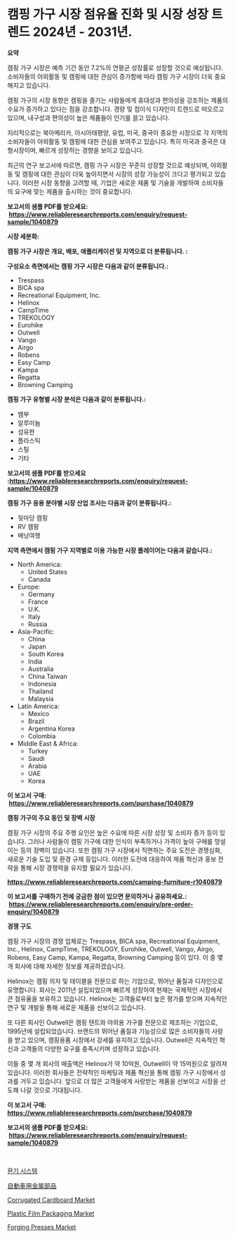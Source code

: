 <p><h1>캠핑 가구 시장 점유율 진화 및 시장 성장 트렌드 2024년 - 2031년.</h1></p><p><strong>요약</strong></p>
<p><p>캠핑 가구 시장은 예측 기간 동안 7.2%의 연평균 성장률로 성장할 것으로 예상됩니다. 소비자들의 야외활동 및 캠핑에 대한 관심이 증가함에 따라 캠핑 가구 시장이 더욱 중요해지고 있습니다.</p><p>캠핑 가구의 시장 동향은 캠핑을 즐기는 사람들에게 휴대성과 편의성을 강조하는 제품의 수요가 증가하고 있다는 점을 강조합니다. 경량 및 접이식 디자인이 트렌드로 떠오르고 있으며, 내구성과 편의성이 높은 제품들이 인기를 끌고 있습니다.</p><p>지리적으로는 북아메리카, 아시아태평양, 유럽, 미국, 중국이 중요한 시장으로 각 지역의 소비자들이 야외활동 및 캠핑에 대한 관심을 보여주고 있습니다. 특히 미국과 중국은 대형시장이며, 빠르게 성장하는 경향을 보이고 있습니다.</p><p>최근의 연구 보고서에 따르면, 캠핑 가구 시장은 꾸준히 성장할 것으로 예상되며, 야외활동 및 캠핑에 대한 관심이 더욱 높아지면서 시장의 성장 가능성이 크다고 평가되고 있습니다. 이러한 시장 동향을 고려할 때, 기업은 새로운 제품 및 기술을 개발하여 소비자들의 요구에 맞는 제품을 출시하는 것이 중요합니다.</p></p>
<p><strong>보고서의 샘플 PDF를 받으세요: &nbsp;<a href="https://www.reliableresearchreports.com/enquiry/request-sample/1040879">https://www.reliableresearchreports.com/enquiry/request-sample/1040879</a></strong></p>
<p><strong>시장 세분화:</strong></p>
<p><strong> 캠핑 가구 시장은 개요, 배포, 애플리케이션 및 지역으로 더 분류됩니다. :</strong></p>
<p><strong>구성요소 측면에서는 캠핑 가구 시장은 다음과 같이 분류됩니다.:</strong></p>
<p><ul><li>Trespass</li><li>BICA spa</li><li>Recreational Equipment, Inc.</li><li>Helinox</li><li>CampTime</li><li>TREKOLOGY</li><li>Eurohike</li><li>Outwell</li><li>Vango</li><li>Airgo</li><li>Robens</li><li>Easy Camp</li><li>Kampa</li><li>Regatta</li><li>Browning Camping</li></ul></p>
<p><strong> 캠핑 가구 유형별 시장 분석은 다음과 같이 분류됩니다.:</strong></p>
<p><ul><li>뱀부</li><li>알루미늄</li><li>섬유판</li><li>플라스틱</li><li>스틸</li><li>기타</li></ul></p>
<p><strong>보고서의 샘플 PDF를 받으세요 :<a href="https://www.reliableresearchreports.com/enquiry/request-sample/1040879">https://www.reliableresearchreports.com/enquiry/request-sample/1040879</a></strong></p>
<p><strong> 캠핑 가구 응용 분야별 시장 산업 조사는 다음과 같이 분류됩니다.:</strong></p>
<p><ul><li>뒷마당 캠핑</li><li>RV 캠핑</li><li>배낭여행</li></ul></p>
<p><strong>지역 측면에서 캠핑 가구 지역별로 이용 가능한 시장 플레이어는 다음과 같습니다.:</strong></p>
<p><ul>
    <li>
        North America:
        <ul>
            <li>United States</li>
            <li>Canada</li>
        </ul>
    </li>
    <li>
        Europe:
        <ul>
            <li>Germany</li>
            <li>France</li>
            <li>U.K.</li>
            <li>Italy</li>
            <li>Russia</li>
        </ul>
    </li>
    <li>
        Asia-Pacific:
        <ul>
            <li>China</li>
            <li>Japan</li>
            <li>South Korea</li>
            <li>India</li>
            <li>Australia</li>
            <li>China Taiwan</li>
            <li>Indonesia</li>
            <li>Thailand</li>
            <li>Malaysia</li>
        </ul>
    </li>
    <li>
        Latin America:
        <ul>
            <li>Mexico</li>
            <li>Brazil</li>
            <li>Argentina Korea</li>
            <li>Colombia</li>
        </ul>
    </li>
    <li>
        Middle East & Africa:
        <ul>
            <li>Turkey</li>
            <li>Saudi</li>
            <li>Arabia</li>
            <li>UAE</li>
            <li>Korea</li>
        </ul>
    </li>
    </ul></p>
<p><strong>이 보고서 구매: &nbsp;<a href="https://www.reliableresearchreports.com/purchase/1040879">https://www.reliableresearchreports.com/purchase/1040879</a></strong></p>
<p><strong>캠핑 가구의 주요 동인 및 장벽 시장</strong></p>
<p><p>캠핑 가구 시장의 주요 주행 요인은 높은 수요에 따른 시장 성장 및 소비자 증가 등이 있습니다. 그러나 사람들이 캠핑 가구에 대한 인식이 부족하거나 가격이 높아 구매를 망설이는 등의 장벽이 있습니다. 또한 캠핑 가구 시장에서 직면하는 주요 도전은 경쟁심화, 새로운 기술 도입 및 환경 규제 등입니다. 이러한 도전에 대응하여 제품 혁신과 홍보 전략을 통해 시장 경쟁력을 유지할 필요가 있습니다.</p></p>
<p><strong><a href="https://www.reliableresearchreports.com/camping-furniture-r1040879">https://www.reliableresearchreports.com/camping-furniture-r1040879</a></strong></p>
<p><strong>이 보고서를 구매하기 전에 궁금한 점이 있으면 문의하거나 공유하세요.: &nbsp;<a href="https://www.reliableresearchreports.com/enquiry/pre-order-enquiry/1040879">https://www.reliableresearchreports.com/enquiry/pre-order-enquiry/1040879</a></strong></p>
<p><strong>경쟁 구도</strong></p>
<p><p>캠핑 가구 시장의 경쟁 업체로는 Trespass, BICA spa, Recreational Equipment, Inc., Helinox, CampTime, TREKOLOGY, Eurohike, Outwell, Vango, Airgo, Robens, Easy Camp, Kampa, Regatta, Browning Camping 등이 있다. 이 중 몇 개 회사에 대해 자세한 정보를 제공하겠습니다.</p><p>Helinox는 캠핑 의자 및 테이블을 전문으로 하는 기업으로, 뛰어난 품질과 디자인으로 유명합니다. 회사는 2011년 설립되었으며 빠르게 성장하여 현재는 국제적인 시장에서 큰 점유율을 보유하고 있습니다. Helinox는 고객들로부터 높은 평가를 받으며 지속적인 연구 및 개발을 통해 새로운 제품을 선보이고 있습니다.</p><p>또 다른 회사인 Outwell은 캠핑 텐트와 야외용 가구를 전문으로 제조하는 기업으로, 1995년에 설립되었습니다. 브랜드의 뛰어난 품질과 기능성으로 많은 소비자들의 사랑을 받고 있으며, 캠핑용품 시장에서 강세를 유지하고 있습니다. Outwell은 지속적인 혁신과 고객들의 다양한 요구를 충족시키며 성장하고 있습니다.</p><p>이들 중 몇 개 회사의 매출액은 Helinox가 약 10억원, Outwell이 약 15억원으로 알려져 있습니다. 이러한 회사들은 전략적인 마케팅과 제품 혁신을 통해 캠핑 가구 시장에서 성과를 거두고 있습니다. 앞으로 더 많은 고객들에게 사랑받는 제품을 선보이고 시장을 선도해 나갈 것으로 기대됩니다.</p></p>
<p><strong>이 보고서 구매: &nbsp; <a href="https://www.reliableresearchreports.com/purchase/1040879">https://www.reliableresearchreports.com/purchase/1040879</a></strong></p>
<p><strong>보고서의 샘플 PDF를 받으세요: &nbsp;<a href="https://www.reliableresearchreports.com/enquiry/request-sample/1040879">https://www.reliableresearchreports.com/enquiry/request-sample/1040879</a></strong><strong></strong></p>
<p>&nbsp;</p>
<p><p><a href="https://github.com/vskv4779xr1/Market-Research-Report-List-1/blob/main/604006419430.md">환기 시스템</a></p><p><a href="https://github.com/EmoryYundt1935/Market-Research-Report-List-1/blob/main/661062220923.md">自動車用金属部品</a></p><p><a href="https://issuu.com/reportprime-2/docs/corrugated-cardboard-market-size-2030.pptx">Corrugated Cardboard Market</a></p><p><a href="https://issuu.com/reportprime-2/docs/plastic-film-packaging-market-size-2030.pptx">Plastic Film Packaging Market</a></p><p><a href="https://github.com/juancolorado15/Market-Research-Report-List-2/blob/main/forging-presses-market.md">Forging Presses Market</a></p></p>